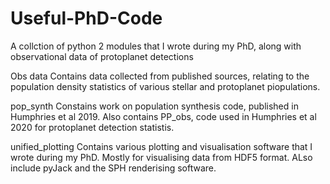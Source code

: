 # Useful-PhD-Code
A collction of python 2 modules that I wrote during my PhD, along with observational data of protoplanet detections


Obs data 
Contains data collected from published sources, relating to the population density statistics of various stellar and protoplanet piopulations.

pop_synth
Constains work on population synthesis code, published in Humphries et al 2019. 
Also contains PP_obs, code used in Humphries et al 2020 for protoplanet detection statistis.

unified_plotting
Contains various plotting and visualisation software that I wrote during my PhD. Mostly for visualising data from HDF5 format. 
ALso include pyJack and the SPH renderising software.
